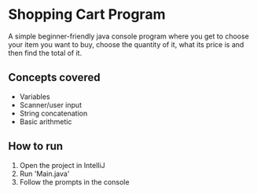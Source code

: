 # Shopping Cart Program

A simple beginner-friendly java console program where you get to choose your item you want to buy, choose the quantity of it, what its price is and then find the total of it.

## Concepts covered
- Variables
- Scanner/user input
- String concatenation
- Basic arithmetic

## How to run
1. Open the project in IntelliJ
2. Run 'Main.java'
3. Follow the prompts in the console